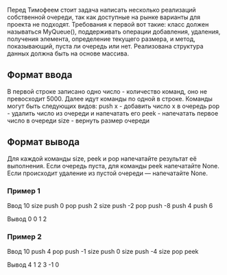 Перед Тимофеем стоит задача написать несколько реализаций собственной очереди, так как доступные на рынке варианты для проекта не подходят. Требования к первой вот такие: класс должен называться MyQueue(), поддерживать операции добавления, удаления, получения элемента, определение текущего размера, и метод, показывающий, пуста ли очередь или нет. Реализована структура данных должна быть на основе массива.

## Формат ввода

В первой строке записано одно число - количество команд, оно не превосходит 5000. Далее идут команды по одной в строке. Команды могут быть следующих видов:
push x - добавить число x в очередь
pop - удалить число из очереди и напечатать его
peek - напечатать первое число в очереди
size - вернуть размер очереди

## Формат вывода

Для каждой команды size, peek и pop напечатайте результат её выполнения. Если очередь пуста, для команды peek напечатайте None. Если происходит удаление из пустой очереди — напечатайте None.

### Пример 1

Ввод
10
size
push 0
pop
push 2
size
push -2
pop
push -8
push 4
push 6

Вывод
0
0
1
2

### Пример 2

Ввод
10
push 4
pop
push -1
size
push 0
size
push -4
size
pop
peek

Вывод
4
1
2
3
-1
0
